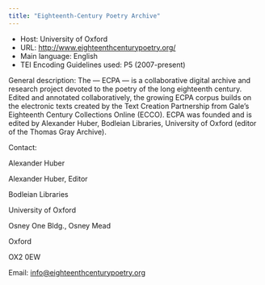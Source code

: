 ```yaml
---
title: "Eighteenth-Century Poetry Archive"
---
```





* Host: University of Oxford
* URL: <http://www.eighteenthcenturypoetry.org/>
* Main language: English
* TEI Encoding Guidelines used: P5 (2007-present)



General description: The — ECPA — is a collaborative digital archive and research project devoted to
 the poetry of the long eighteenth century. Edited and annotated collaboratively, the
 growing ECPA corpus builds on the electronic texts created by the Text Creation Partnership
 from Gale’s Eighteenth Century Collections Online (ECCO). ECPA was founded and is
 edited by Alexander Huber, Bodleian Libraries, University of Oxford (editor of the
 Thomas Gray Archive).



Contact:
 



Alexander Huber




 Alexander Huber, Editor
 
 Bodleian Libraries
 
 University of Oxford
 
 Osney One Bldg., Osney Mead
 
 Oxford
 
 OX2 0EW
 



Email: [info@eighteenthcenturypoetry.org](mailto:info@eighteenthcenturypoetry.org)





